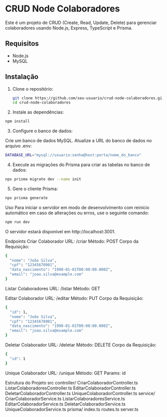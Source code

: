 

# CRUD Node Colaboradores

Este é um projeto de CRUD (Create, Read, Update, Delete) para gerenciar colaboradores usando Node.js, Express, TypeScript e Prisma.

## Requisitos

- Node.js
- MySQL

## Instalação

1. Clone o repositório:
   ```sh
   git clone https://github.com/seu-usuario/crud-node-colaboradores.git
   cd crud-node-colaboradores
   ```

2. Instale as dependências:

```bash
npm install
```

3. Configure o banco de dados:

Crie um banco de dados MySQL.
Atualize a URL do banco de dados no arquivo .env:

```bash
DATABASE_URL="mysql://usuario:senha@host:porta/nome_do_banco"
```
4. Execute as migrações do Prisma para criar as tabelas no banco de dados:

```bash
npx prisma migrate dev --name init
```

5. Gere o cliente Prisma:

```bash
npx prisma generate
```
Uso
Para iniciar o servidor em modo de desenvolvimento com reinício automático em caso de alterações ou erros, use o seguinte comando:

```bash
npm run dev
```

O servidor estará disponível em http://localhost:3001.

Endpoints
Criar Colaborador
URL: /criar
Método: POST
Corpo da Requisição:

```bash
{
  "nome": "João Silva",
  "cpf": "12345678901",
  "data_nascimento": "1990-01-01T00:00:00.000Z",
  "email": "joao.silva@example.com"
}
```
Listar Colaboradores
URL: /listar
Método: GET

Editar Colaborador
URL: /editar
Método: PUT
Corpo da Requisição:
```bash
{
  "id": 1,
  "nome": "João Silva",
  "cpf": "12345678901",
  "data_nascimento": "1990-01-01T00:00:00.000Z",
  "email": "joao.silva@example.com"
}
```
Deletar Colaborador
URL: /deletar
Método: DELETE
Corpo da Requisição:
```bash
{
  "id": 1
}
```
Unique Colaborador
URL: /unique
Método: GET
Params: id

Estrutura do Projeto
src
    controller/
        CriarColaboradorController.ts
        ListarColaboradoresController.ts
        EditarColaboradorController.ts
        DeletarColaboradorController.ts
        UniqueColaboradorController.ts
    service/
        CriarColaboradorService.ts
        ListarColaboradoresService.ts
        EditarColaboradorService.ts
        DeletarColaboradorService.ts
        UniqueColaboradorService.ts
    prisma/
        index.ts
    routes.ts
    server.ts